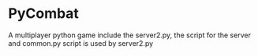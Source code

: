# PyCombat
A multiplayer python game
include the server2.py, the script for the server and common.py script is used by server2.py
